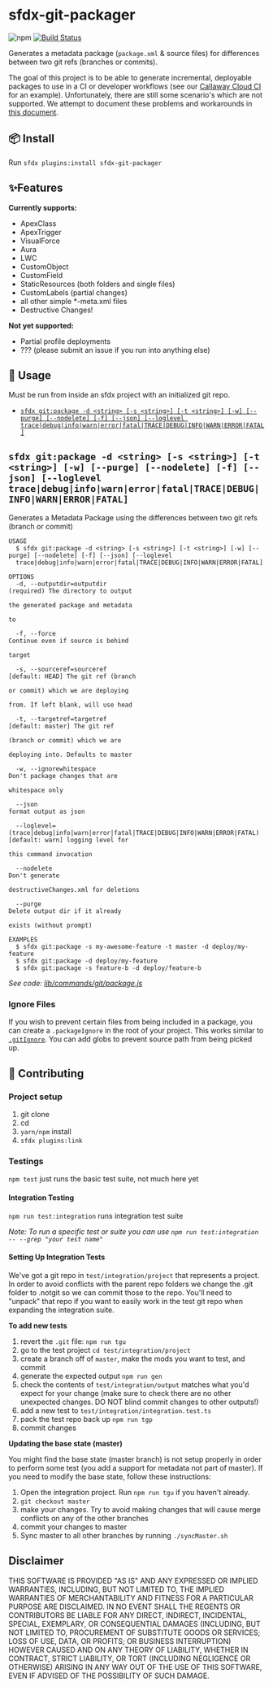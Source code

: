 # sfdx-git-packager

![npm](https://img.shields.io/npm/v/sfdx-git-packager) [![Build Status](https://travis-ci.org/callawaycloud/sfdx-git-packager.svg?branch=master)](https://travis-ci.org/ChuckJonas/sfdx-git-packager)

Generates a metadata package (`package.xml` & source files) for differences between two git refs (branches or commits).

The goal of this project is to be able to generate incremental, deployable packages to use in a CI or developer workflows (see our [Callaway Cloud CI](https://github.com/ChuckJonas/generator-ccc/blob/master/generators/app/templates/static/build/pipelines-setup.md) for an example). Unfortunately, there are still some scenario's which are not supported. We attempt to document these problems and workarounds in [this document](https://github.com/ChuckJonas/sfdx-git-packager/blob/master/common-issues.md).

## 📦 Install

Run `sfdx plugins:install sfdx-git-packager`

## ✨Features

**Currently supports:**

- ApexClass
- ApexTrigger
- VisualForce
- Aura
- LWC
- CustomObject
- CustomField
- StaticResources (both folders and single files)
- CustomLabels (partial changes)
- all other simple \*-meta.xml files
- Destructive Changes!

**Not yet supported:**

- Partial profile deployments
- ??? (please submit an issue if you run into anything else)

## 🔨 Usage

Must be run from inside an sfdx project with an initialized git repo.

<!-- commands -->

- [`sfdx git:package -d <string> [-s <string>] [-t <string>] [-w] [--purge] [--nodelete] [-f] [--json] [--loglevel trace|debug|info|warn|error|fatal|TRACE|DEBUG|INFO|WARN|ERROR|FATAL]`](#sfdx-gitpackage--d-string--s-string--t-string--w---purge---nodelete--f---json---loglevel-tracedebuginfowarnerrorfataltracedebuginfowarnerrorfatal)

## `sfdx git:package -d <string> [-s <string>] [-t <string>] [-w] [--purge] [--nodelete] [-f] [--json] [--loglevel trace|debug|info|warn|error|fatal|TRACE|DEBUG|INFO|WARN|ERROR|FATAL]`

Generates a Metadata Package using the differences between two git refs (branch or commit)

```
USAGE
  $ sfdx git:package -d <string> [-s <string>] [-t <string>] [-w] [--purge] [--nodelete] [-f] [--json] [--loglevel
  trace|debug|info|warn|error|fatal|TRACE|DEBUG|INFO|WARN|ERROR|FATAL]

OPTIONS
  -d, --outputdir=outputdir                                                         (required) The directory to output
                                                                                    the generated package and metadata
                                                                                    to

  -f, --force                                                                       Continue even if source is behind
                                                                                    target

  -s, --sourceref=sourceref                                                         [default: HEAD] The git ref (branch
                                                                                    or commit) which we are deploying
                                                                                    from. If left blank, will use head

  -t, --targetref=targetref                                                         [default: master] The git ref
                                                                                    (branch or commit) which we are
                                                                                    deploying into. Defaults to master

  -w, --ignorewhitespace                                                            Don't package changes that are
                                                                                    whitespace only

  --json                                                                            format output as json

  --loglevel=(trace|debug|info|warn|error|fatal|TRACE|DEBUG|INFO|WARN|ERROR|FATAL)  [default: warn] logging level for
                                                                                    this command invocation

  --nodelete                                                                        Don't generate
                                                                                    destructiveChanges.xml for deletions

  --purge                                                                           Delete output dir if it already
                                                                                    exists (without prompt)

EXAMPLES
  $ sfdx git:package -s my-awesome-feature -t master -d deploy/my-feature
  $ sfdx git:package -d deploy/my-feature
  $ sfdx git:package -s feature-b -d deploy/feature-b
```

_See code: [lib/commands/git/package.js](https://github.com/callawaycloud/sfdx-git-packager/blob/v0.3.0/lib/commands/git/package.js)_

<!-- commandsstop -->

### Ignore Files

If you wish to prevent certain files from being included in a package, you can create a `.packageIgnore` in the root of your project. This works similar to [`.gitIgnore`](https://git-scm.com/docs/gitignore). You can add globs to prevent source path from being picked up.

## 🤝 Contributing

### Project setup

1. git clone
1. cd
1. `yarn/npm` install
1. `sfdx plugins:link`

### Testings

`npm test` just runs the basic test suite, not much here yet

#### Integration Testing

`npm run test:integration` runs integration test suite

_Note: To run a specific test or suite you can use `npm run test:integration -- --grep "your test name"`_

#### Setting Up Integration Tests

We've got a git repo in `test/integration/project` that represents a project. In order to avoid conflicts with the parent repo folders we change the .git folder to .notgit so we can commit those to the repo. You'll need to "unpack" that repo if you want to easily work in the test git repo when expanding the integration suite.

**To add new tests**

1. revert the `.git` file: `npm run tgu`
1. go to the test project `cd test/integration/project`
1. create a branch off of `master`, make the mods you want to test, and commit
1. generate the expected output `npm run gen`
1. check the contents of `test/integration/output` matches what you'd expect for your change (make sure to check there are no other unexpected changes. DO NOT blind commit changes to other outputs!)
1. add a new test to `test/integration/integration.test.ts`
1. pack the test repo back up `npm run tgp`
1. commit changes

**Updating the base state (master)**

You might find the base state (master branch) is not setup properly in order to perform some test (you add a support for metadata not part of master). If you need to modify the base state, follow these instructions:

1. Open the integration project. Run `npm run tgu` if you haven't already.
1. `git checkout master`
1. make your changes. Try to avoid making changes that will cause merge conflicts on any of the other branches
1. commit your changes to master
1. Sync master to all other branches by running `./syncMaster.sh`

## Disclaimer

THIS SOFTWARE IS PROVIDED "AS IS" AND ANY EXPRESSED OR IMPLIED WARRANTIES, INCLUDING, BUT NOT LIMITED TO, THE IMPLIED WARRANTIES OF MERCHANTABILITY AND FITNESS FOR A PARTICULAR PURPOSE ARE DISCLAIMED. IN NO EVENT SHALL THE REGENTS OR CONTRIBUTORS BE LIABLE FOR ANY DIRECT, INDIRECT, INCIDENTAL, SPECIAL, EXEMPLARY, OR CONSEQUENTIAL DAMAGES (INCLUDING, BUT NOT LIMITED TO, PROCUREMENT OF SUBSTITUTE GOODS OR SERVICES; LOSS OF USE, DATA, OR PROFITS; OR BUSINESS INTERRUPTION) HOWEVER CAUSED AND ON ANY THEORY OF LIABILITY, WHETHER IN CONTRACT, STRICT LIABILITY, OR TORT (INCLUDING NEGLIGENCE OR OTHERWISE) ARISING IN ANY WAY OUT OF THE USE OF THIS SOFTWARE, EVEN IF ADVISED OF THE POSSIBILITY OF SUCH DAMAGE.
